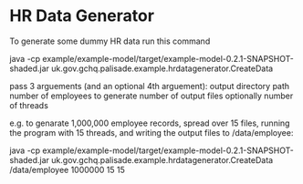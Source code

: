 # HR Data Generator

To generate some dummy HR data run this command

java -cp example/example-model/target/example-model-0.2.1-SNAPSHOT-shaded.jar uk.gov.gchq.palisade.example.hrdatagenerator.CreateData 

pass 3 arguements (and an optional 4th arguement):
    output directory path 
    number of employees to generate 
    number of output files 
    optionally number of threads
    
    
e.g. to genarate 1,000,000 employee records, spread over 15 files, running the program with 15 threads, and writing the output files to /data/employee:

java -cp example/example-model/target/example-model-0.2.1-SNAPSHOT-shaded.jar uk.gov.gchq.palisade.example.hrdatagenerator.CreateData /data/employee 1000000 15 15